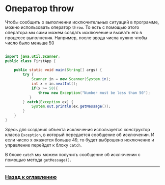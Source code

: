# Оператор throw

Чтобы сообщить о выполнении исключительных ситуаций в программе, можно использовать оператор `throw`.
То есть с помощью этого оператора мы сами можем создать исключение и вызвать его в процессе выполнения.
Например, после ввода числа нужно чтобы число было меньше 50

```java
 
import java.util.Scanner;
public class FirstApp {
 
    public static void main(String[] args) {
        try {
            Scanner in = new Scanner(System.in);
            int x = in.nextInt();
            if(x >= 50){
               throw new Exception("Number must be less than 50");
           }
        } catch(Exception ex) {
            System.out.println(ex.getMessage());
        }
    }   
}
```

Здесь для создания объекта исключения используется конструктор класса `Exception`, в который передается сообщение об исключении.
И если число х окажется больше 49, то будет выброшено исключение и управление перейдет к блоку `catch`.

В блоке `catch` мы можем получить сообщение об исключении с помощью метода `getMessage()`.

---

### [Назад к оглавлению](./README.md)